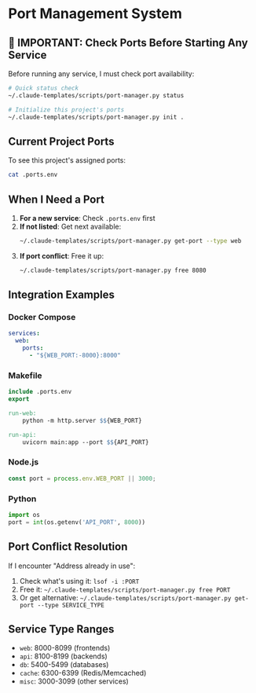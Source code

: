 # Port Management System

## 🚨 IMPORTANT: Check Ports Before Starting Any Service

Before running any service, I must check port availability:

```bash
# Quick status check
~/.claude-templates/scripts/port-manager.py status

# Initialize this project's ports
~/.claude-templates/scripts/port-manager.py init .
```

## Current Project Ports

To see this project's assigned ports:
```bash
cat .ports.env
```

## When I Need a Port

1. **For a new service**: Check `.ports.env` first
2. **If not listed**: Get next available:
   ```bash
   ~/.claude-templates/scripts/port-manager.py get-port --type web
   ```
3. **If port conflict**: Free it up:
   ```bash
   ~/.claude-templates/scripts/port-manager.py free 8080
   ```

## Integration Examples

### Docker Compose
```yaml
services:
  web:
    ports:
      - "${WEB_PORT:-8000}:8000"
```

### Makefile
```makefile
include .ports.env
export

run-web:
	python -m http.server $${WEB_PORT}

run-api:
	uvicorn main:app --port $${API_PORT}
```

### Node.js
```javascript
const port = process.env.WEB_PORT || 3000;
```

### Python
```python
import os
port = int(os.getenv('API_PORT', 8000))
```

## Port Conflict Resolution

If I encounter "Address already in use":
1. Check what's using it: `lsof -i :PORT`
2. Free it: `~/.claude-templates/scripts/port-manager.py free PORT`
3. Or get alternative: `~/.claude-templates/scripts/port-manager.py get-port --type SERVICE_TYPE`

## Service Type Ranges

- `web`: 8000-8099 (frontends)
- `api`: 8100-8199 (backends)
- `db`: 5400-5499 (databases)
- `cache`: 6300-6399 (Redis/Memcached)
- `misc`: 3000-3099 (other services)